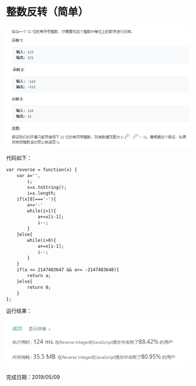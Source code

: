 # 整数反转（简单） 
![](./pic/整数反转题目.png)

代码如下：
```
var reverse = function(x) {
    var a='',
        i;
        x=x.toString();
        i=x.length;
    if(x[0]==='-'){
        a+='-'
        while(i>1){
            a+=x[i-1];
            i--;
        }
    }else{
        while(i>0){
            a+=x[i-1];
            i--;
        }
    }
    if(a <= 2147483647 && a>= -2147483648){
        return a;
    }else{
        return 0;
    }
};
```
运行结果：

![](./pic/reverse运行结果.png)

完成日期：2019/05/09